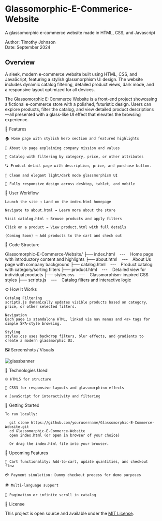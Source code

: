 # Glassomorphic-E-Commerice-Website
A glassomorphic e-commerce website made in HTML, CSS, and Javascript

Author: Timothy Johnson <br>
Date: September 2024

## Overview

A sleek, modern e-commerce website built using HTML, CSS, and JavaScript, featuring a stylish glassmorphism UI design.
The website includes dynamic catalog filtering, detailed product views,  dark mode, and a responsive layout optimized for all devices.

The Glassomorphic E-Commerce Website is a front-end project showcasing a fictional e-commerce store with a polished, futuristic design.
Users can explore products, filter the catalog, and view detailed product descriptions—all presented with a glass-like UI effect that elevates the browsing experience.

🧩 Features

    🏠 Home page with stylish hero section and featured highlights

    📖 About Us page explaining company mission and values

    🛒 Catalog with filtering by category, price, or other attributes

    🔍 Product detail page with description, price, and purchase button.

    🎨 Clean and elegant light/dark mode glassmorphism UI

    📱 Fully responsive design across desktop, tablet, and mobile

🔄 User Workflow

    Launch the site → Land on the index.html homepage

    Navigate to about.html → Learn more about the store

    Visit catalog.html → Browse products and apply filters

    Click on a product → View product.html with full details

    (Coming Soon) → Add products to the cart and check out

📁 Code Structure

Glassomorphic-E-Commerce-Website/
├── index.html &nbsp;&nbsp;&nbsp;---&nbsp;&nbsp;&nbsp; Home page with introductory content and highlights
├── about.html &nbsp;&nbsp;&nbsp;---&nbsp;&nbsp;&nbsp; About Us page with company background
├── catalog.html &nbsp;&nbsp;&nbsp;---&nbsp;&nbsp;&nbsp; Product catalog with category/sorting filters
├── product.html &nbsp;&nbsp;&nbsp;---&nbsp;&nbsp;&nbsp; Detailed view for individual products
├── styles.css &nbsp;&nbsp;&nbsp;---&nbsp;&nbsp;&nbsp; Glassmorphism-inspired CSS styles
├── scripts.js &nbsp;&nbsp;&nbsp;---&nbsp;&nbsp;&nbsp; Catalog filters and interactive logic

⚙️ How It Works

    Catalog Filtering
    scripts.js dynamically updates visible products based on category, price, or other selected filters.

    Navigation
    Each page is standalone HTML, linked via nav menus and <a> tags for simple SPA-style browsing.

    Styling
    styles.css uses backdrop filters, blur effects, and gradients to create a modern glassmorphic UI.

🖼️ Screenshots / Visuals

![glassbanner](https://github.com/user-attachments/assets/2b4cb733-997b-4fe7-8f05-a05bfe44a592)


🧰 Technologies Used

    🌐 HTML5 for structure

    🎨 CSS3 for responsive layouts and glassmorphism effects

    ⚙️ JavaScript for interactivity and filtering

🚀 Getting Started

    To run locally:

      git clone https://github.com/yourusername/Glassomorphic-E-Commerce-Website.git
      cd Glassomorphic-E-Commerce-Website
      open index.html (or open in browser of your choice)

      Or drag the index.html file into your browser.

🌱 Upcoming Features

    🛒 Cart functionality: Add-to-cart, update quantities, and checkout flow

    💳 Payment simulation: Dummy checkout process for demo purposes

    🌍 Multi-language support

    🔄 Pagination or infinite scroll in catalog

🪪 License

This project is open source and available under the [MIT License](https://opensource.org/license/mit).
